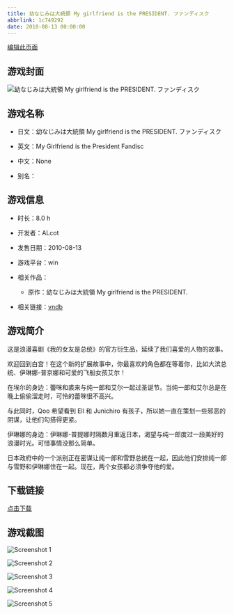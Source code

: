 ```yaml
---
title: 幼なじみは大統領 My girlfriend is the PRESIDENT. ファンディスク
abbrlink: 1c749292
date: 2010-08-13 00:00:00
---
```

[编辑此页面](https://github.com/ACG-3/ADV3-source/blob/main/source/_posts/games/%E5%B9%BC%E3%81%AA%E3%81%98%E3%81%BF%E3%81%AF%E5%A4%A7%E7%B5%B1%E9%A0%98%20My%20girlfriend%20is%20the%20PRESIDENT.%20%E3%83%95%E3%82%A1%E3%83%B3%E3%83%87%E3%82%A3%E3%82%B9%E3%82%AF.md)

## 游戏封面

![幼なじみは大統領 My girlfriend is the PRESIDENT. ファンディスク](https%3A//pan.timero.xyz/onedrive/img_lib_001/%E5%B9%BC%E3%81%AA%E3%81%98%E3%81%BF%E3%81%AF%E5%A4%A7%E7%B5%B1%E9%A0%98%20My%20girlfriend%20is%20the%20PRESIDENT.%20%E3%83%95%E3%82%A1%E3%83%B3%E3%83%87%E3%82%A3%E3%82%B9%E3%82%AF_cover.avif)


## 游戏名称

- 日文：幼なじみは大統領 My girlfriend is the PRESIDENT. ファンディスク
- 英文：My Girlfriend is the President Fandisc
- 中文：None

- 别名：


## 游戏信息

- 时长：8.0 h
- 开发者：ALcot
- 发售日期：2010-08-13
- 游戏平台：win
- 相关作品：
   - 原作：幼なじみは大統領 My girlfriend is the PRESIDENT.

- 相关链接：[vndb](https://vndb.org/v4981)


## 游戏简介

这是浪漫喜剧《我的女友是总统》的官方衍生品，延续了我们喜爱的人物的故事。

欢迎回到白宫！在这个新的扩展故事中，你最喜欢的角色都在等着你，比如大滨总统、伊琳娜-普京娜和可爱的飞船女孩艾尔！

在埃尔的身边：蕾咪和裘来与纯一郎和艾尔一起过圣诞节。当纯一郎和艾尔总是在晚上偷偷溜走时，可怜的蕾咪很不高兴。

与此同时，Qoo 希望看到 Ell 和 Junichiro 有孩子，所以她一直在策划一些邪恶的阴谋，让他们勾搭得更紧。

伊琳娜的身边：伊琳娜-普提娜时隔数月重返日本，渴望与纯一郎度过一段美好的浪漫时光。可惜事情没那么简单。

日本政府中的一个派别正在密谋让纯一郎和雪野总统在一起，因此他们安排纯一郎与雪野和伊琳娜住在一起。现在，两个女孩都必须争夺他的爱。




## 下载链接

[点击下载](https://pan.timero.xyz/onedrive/adv_lib_001/%E5%B9%BC%E3%81%AA%E3%81%98%E3%81%BF%E3%81%AF%E5%A4%A7%E7%B5%B1%E9%A0%98%20My%20girlfriend%20is%20the%20PRESIDENT.%20%E3%83%95%E3%82%A1%E3%83%B3%E3%83%87%E3%82%A3%E3%82%B9%E3%82%AF)


## 游戏截图


![Screenshot 1](https%3A//pan.timero.xyz/onedrive/img_lib_001/%E5%B9%BC%E3%81%AA%E3%81%98%E3%81%BF%E3%81%AF%E5%A4%A7%E7%B5%B1%E9%A0%98%20My%20girlfriend%20is%20the%20PRESIDENT.%20%E3%83%95%E3%82%A1%E3%83%B3%E3%83%87%E3%82%A3%E3%82%B9%E3%82%AF_Screenshot_1.avif)

![Screenshot 2](https%3A//pan.timero.xyz/onedrive/img_lib_001/%E5%B9%BC%E3%81%AA%E3%81%98%E3%81%BF%E3%81%AF%E5%A4%A7%E7%B5%B1%E9%A0%98%20My%20girlfriend%20is%20the%20PRESIDENT.%20%E3%83%95%E3%82%A1%E3%83%B3%E3%83%87%E3%82%A3%E3%82%B9%E3%82%AF_Screenshot_2.avif)

![Screenshot 3](https%3A//pan.timero.xyz/onedrive/img_lib_001/%E5%B9%BC%E3%81%AA%E3%81%98%E3%81%BF%E3%81%AF%E5%A4%A7%E7%B5%B1%E9%A0%98%20My%20girlfriend%20is%20the%20PRESIDENT.%20%E3%83%95%E3%82%A1%E3%83%B3%E3%83%87%E3%82%A3%E3%82%B9%E3%82%AF_Screenshot_3.avif)

![Screenshot 4](https%3A//pan.timero.xyz/onedrive/img_lib_001/%E5%B9%BC%E3%81%AA%E3%81%98%E3%81%BF%E3%81%AF%E5%A4%A7%E7%B5%B1%E9%A0%98%20My%20girlfriend%20is%20the%20PRESIDENT.%20%E3%83%95%E3%82%A1%E3%83%B3%E3%83%87%E3%82%A3%E3%82%B9%E3%82%AF_Screenshot_4.avif)

![Screenshot 5](https%3A//pan.timero.xyz/onedrive/img_lib_001/%E5%B9%BC%E3%81%AA%E3%81%98%E3%81%BF%E3%81%AF%E5%A4%A7%E7%B5%B1%E9%A0%98%20My%20girlfriend%20is%20the%20PRESIDENT.%20%E3%83%95%E3%82%A1%E3%83%B3%E3%83%87%E3%82%A3%E3%82%B9%E3%82%AF_Screenshot_5.avif)

